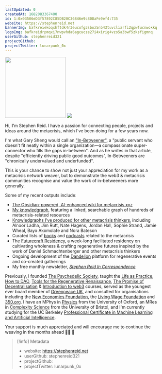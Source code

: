 ```yaml
---
lastUpdated: 0
createdAt: 1682083367400
id: 1:0x03506eD3f57892C85DB20C36846e9c808aFe9ef4:735
website: https://stephenreid.net
bannerImg: bafkreiekoqxhftdk4r3eucofg3sboz5nb43tuvcliarfi2qpwfucnwokkq
logoImg: bafkreidrpmqxi7nwpvhda6agcucze27i4xirig4vzo5a3bwf5zksfigmnq
userGithub: stephenreid321
projectGithub:
projectTwitter: lunarpunk_0x
---
```


<img style="width: 200px" src="https://ipfs-grants-stack.gitcoin.co/ipfs/bafkreidrpmqxi7nwpvhda6agcucze27i4xirig4vzo5a3bwf5zksfigmnq">

<img src="https://ipfs-grants-stack.gitcoin.co/ipfs/bafkreiekoqxhftdk4r3eucofg3sboz5nb43tuvcliarfi2qpwfucnwokkq">

Hi, I'm Stephen Reid. I have a passion for connecting people, projects and ideas around the metacrisis, which I've been doing for a few years now.

I'm what Gary Sheng would call an ["In-Betweener"](https://substack.garysheng.com/p/inbetweeners), a "public servant who doesn't fit neatly within a single organization—a compassionate super-connector who fills the gaps in-between". And as he writes in that article, despite "efficiently driving public good outcomes", In-Betweeners are "chronically undervalued and underfunded".

This is your chance to show not just your appreciation for my work as a metacrisis network weaver, but to demonstrate the web3 & metacrisis communities recognise and value the work of in-betweeners more generally.

Some of my recent outputs include:

* [The Obsidian-powered, AI-enhanced wiki for metacrisis.xyz](https://wiki.metacrisis.xyz/)
* [My knowledgraph](https://stephenreid.net/knowledgegraph), featuring a linked, searchable graph of hundreds of metacrisis-related resources
* [Knowledgraphs I've produced for other metacrisis thinkers](https://stephenreid.net/k), including Alnoor Ladha, Jim Rutt, Nate Hagens, Jordan Hall, Sophie Strand, Jamie Wheal, Bayo Akomolafe and Nora Bateson
* Curated lists of [books](https://stephenreid.net/books) and [podcasts](https://stephenreid.net/podcasts) related to the metacrisis
* The [Futurecraft Residency](https://dandelion.earth/e/futurecraft-residency), a week-long facilitated residency on cultivating wholeness & crafting regenerative futures inspired by the work of Daniel Schmachtenberger and other metacrisis thinkers
* Ongoing development of the [Dandelion](https://dandelion.earth/) platform for regenerative events and co-created gatherings
* My free monthly newsletter, [*Stephen Reid In Correspondence*](https://stephenreid.substack.com/)

Previously, I founded [The Psychedelic Society](https://psychedelicsociety.org.uk/), taught the [Life as Practice](https://stephenreid.net/life-as-practice), [How to DAO](https://docs.google.com/document/d/1jxbb3YkrjAT1TUe6W2yCFUAsXUhdVt5JYoJwmMfykoQ/edit), [Tools for the Regenerative Renaissance](https://dandelion.earth/events/5fd23eae6824a9000d43006e), [The Promise of Decentralisation](https://dandelion.earth/events/605f1caeed084e000d44e844) & [Introduction to web3](https://dandelion.earth/events/623c3fccf9cf930011212aa1) courses, served as the youngest ever board member of [Greenpeace UK](https://www.greenpeace.org.uk/), and consulted for organisations including the [New Economics Foundation](https://neweconomics.org/), the [Living Wage Foundation](https://www.livingwage.org.uk/) and [350.org](https://350.org/). I have an MPhys in [Physics](https://www2.physics.ox.ac.uk/) from the University of Oxford, an MRes in [Complexity Science](http://www.bristol.ac.uk/bccs/) from the University of Bristol, and I'm currently studying for the UC Berkeley [Professional Certificate in Machine Learning and Artificial Intelligence](https://em-executive.berkeley.edu/professional-certificate-machine-learning-artificial-intelligence/).

Your support is much appreciated and will encourage me to continue the weaving in the months ahead 🧙‍♂️ 🙏

> [!info] Metadata
> * website: https://stephenreid.net
> * userGithub: stephenreid321
> * projectGithub: 
> * projectTwitter: lunarpunk_0x